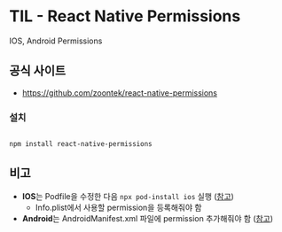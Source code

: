 # TIL - React Native Permissions

IOS, Android Permissions

## 공식 사이트
- https://github.com/zoontek/react-native-permissions

### 설치

```

npm install react-native-permissions

```

## 비고
- **IOS**는 Podfile을 수정한 다음 ```npx pod-install ios``` 실행 ([참고](https://github.com/zoontek/react-native-permissions?tab=readme-ov-file#ios))
  + Info.plist에서 사용할 permission을 등록해줘야 함
- **Android**는 AndroidManifest.xml 파일에 permission 추가해줘야 함 ([참고](https://github.com/zoontek/react-native-permissions?tab=readme-ov-file#android))

